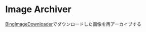 # Image Archiver

[BingImageDownloader](https://github.com/maeda6uiui/BingImageDownloader)でダウンロードした画像を再アーカイブする

